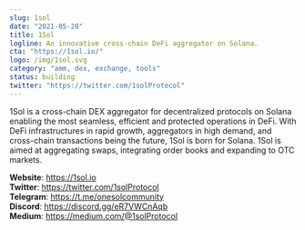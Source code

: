 ```yaml
---
slug: 1sol
date: "2021-05-28"
title: 1Sol
logline: An innovative cross-chain DeFi aggregator on Solana.
cta: "https://1sol.io/"
logo: /img/1sol.svg
category: "amm, dex, exchange, tools"
status: building
twitter: "https://twitter.com/1solProtocol"
---
```


1Sol is a cross-chain DEX aggregator for decentralized protocols on Solana enabling the most seamless, efficient and protected operations in DeFi. With DeFi infrastructures in rapid growth, aggregators in high demand, and cross-chain transactions being the future, 1Sol is born for Solana. 1Sol is aimed at aggregating swaps, integrating order books and expanding to OTC markets.


<b>Website</b>: https://1sol.io </br>
<b>Twitter</b>: https://twitter.com/1solProtocol </br>
<b>Telegram</b>: https://t.me/onesolcommunity </br>
<b>Discord</b>: https://discord.gg/eR7VWCnAqb </br>
<b>Medium</b>: https://medium.com/@1solProtocol </br>
